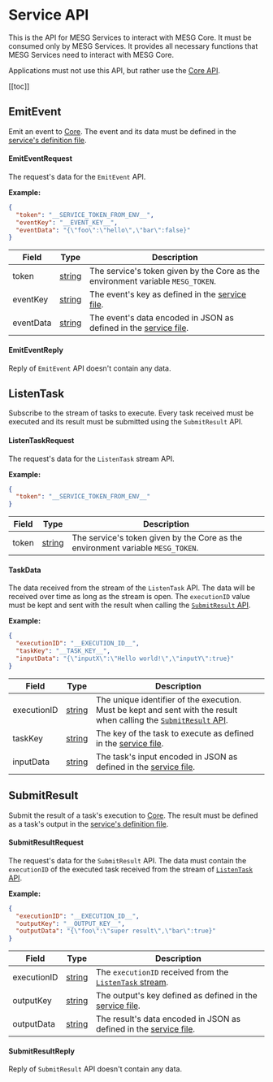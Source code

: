 




# Service API
<!--
DO NOT EDIT
This file is generated using the ./scripts/build-proto.sh scripts
Please update the Service file
-->

This is the API for MESG Services to interact with MESG Core.
It must be consumed only by MESG Services.
It provides all necessary functions that MESG Services need to interact with MESG Core.

Applications must not use this API, but rather use the [Core API](./core.md).

[[toc]]


## EmitEvent

Emit an event to [Core](../guide/start-here/core.md).
The event and its data must be defined in the [service's definition file](../guide/service/service-file.md).

<tabs>
<tab title="Request">





#### EmitEventRequest
The request's data for the `EmitEvent` API.

**Example:**
```json
{
  "token": "__SERVICE_TOKEN_FROM_ENV__",
  "eventKey": "__EVENT_KEY__",
  "eventData": "{\"foo\":\"hello\",\"bar\":false}"
}
```


| Field | Type | Description |
| ----- | ---- | ----------- |
| token | [string](#string) | The service's token given by the Core as the environment variable `MESG_TOKEN`. |
| eventKey | [string](#string) | The event's key as defined in the [service file](../guide/service/service-file.md). |
| eventData | [string](#string) | The event's data encoded in JSON as defined in the [service file](../guide/service/service-file.md). |













</tab>

<tab title="Reply">



#### EmitEventReply
Reply of `EmitEvent` API doesn't contain any data.















</tab>
</tabs>

## ListenTask

Subscribe to the stream of tasks to execute.
Every task received must be executed and its result must be submitted using the `SubmitResult` API.

<tabs>
<tab title="Request">







#### ListenTaskRequest
The request's data for the `ListenTask` stream API.

**Example:**
```json
{
  "token": "__SERVICE_TOKEN_FROM_ENV__"
}
```


| Field | Type | Description |
| ----- | ---- | ----------- |
| token | [string](#string) | The service's token given by the Core as the environment variable `MESG_TOKEN`. |











</tab>

<tab title="Reply">













#### TaskData
The data received from the stream of the `ListenTask` API.
The data will be received over time as long as the stream is open.
The `executionID` value must be kept and sent with the result when calling the [`SubmitResult` API](#submitresult).

**Example:**
```json
{
  "executionID": "__EXECUTION_ID__",
  "taskKey": "__TASK_KEY__",
  "inputData": "{\"inputX\":\"Hello world!\",\"inputY\":true}"
}
```


| Field | Type | Description |
| ----- | ---- | ----------- |
| executionID | [string](#string) | The unique identifier of the execution. Must be kept and sent with the result when calling the [`SubmitResult` API](#submitresult). |
| taskKey | [string](#string) | The key of the task to execute as defined in the [service file](../guide/service/service-file.md). |
| inputData | [string](#string) | The task's input encoded in JSON as defined in the [service file](../guide/service/service-file.md). |





</tab>
</tabs>

## SubmitResult

Submit the result of a task's execution to [Core](../guide/start-here/core.md).
The result must be defined as a task's output in the [service's definition file](../guide/service/service-file.md).

<tabs>
<tab title="Request">











#### SubmitResultRequest
The request's data for the `SubmitResult` API.
The data must contain the `executionID` of the executed task received from the stream of [`ListenTask` API](#listentask).

**Example:**
```json
{
  "executionID": "__EXECUTION_ID__",
  "outputKey": "__OUTPUT_KEY__",
  "outputData": "{\"foo\":\"super result\",\"bar\":true}"
}
```


| Field | Type | Description |
| ----- | ---- | ----------- |
| executionID | [string](#string) | The `executionID` received from the [`ListenTask` stream](#listentask). |
| outputKey | [string](#string) | The output's key defined as defined in the [service file](../guide/service/service-file.md). |
| outputData | [string](#string) | The result's data encoded in JSON as defined in the [service file](../guide/service/service-file.md). |







</tab>

<tab title="Reply">









#### SubmitResultReply
Reply of `SubmitResult` API doesn't contain any data.









</tab>
</tabs>



